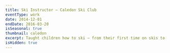 ```yaml
---
title: Ski Instructor – Caledon Ski Club
eventType: work
date: 2014-12-01
endDate: 2016-03-20
isSeasonal: true
thumbnail: caledon
excerpt: Taught children how to ski – from their first time on skis to racing competitively in a team. Gained experience in leading a team and working closely with other employees.
isHidden: true
---
```

